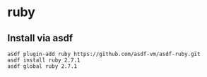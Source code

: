 # ruby

## Install via asdf

```
asdf plugin-add ruby https://github.com/asdf-vm/asdf-ruby.git
asdf install ruby 2.7.1
asdf global ruby 2.7.1
```